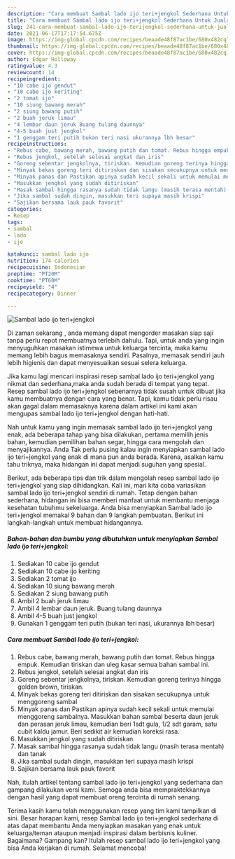 ```yaml
---
description: "Cara membuat Sambal lado ijo teri+jengkol Sederhana Untuk Jualan"
title: "Cara membuat Sambal lado ijo teri+jengkol Sederhana Untuk Jualan"
slug: 241-cara-membuat-sambal-lado-ijo-terijengkol-sederhana-untuk-jualan
date: 2021-06-17T17:17:54.675Z
image: https://img-global.cpcdn.com/recipes/beaade48f87ac1be/680x482cq70/sambal-lado-ijo-terijengkol-foto-resep-utama.jpg
thumbnail: https://img-global.cpcdn.com/recipes/beaade48f87ac1be/680x482cq70/sambal-lado-ijo-terijengkol-foto-resep-utama.jpg
cover: https://img-global.cpcdn.com/recipes/beaade48f87ac1be/680x482cq70/sambal-lado-ijo-terijengkol-foto-resep-utama.jpg
author: Edgar Holloway
ratingvalue: 4.3
reviewcount: 14
recipeingredient:
- "10 cabe ijo gendut"
- "10 cabe ijo keriting"
- "2 tomat ijo"
- "10 siung bawang merah"
- "2 siung bawang putih"
- "2 buah jeruk limau"
- "4 lembar daun jeruk Buang tulang daunnya"
- "4-5 buah just jengkol"
- "1 genggam teri putih bukan teri nasi ukurannya lbh besar"
recipeinstructions:
- "Rebus cabe, bawang merah, bawang putih dan tomat. Rebus hingga empuk. Kemudian tiriskan dan uleg kasar semua bahan sambal ini."
- "Rebus jengkol, setelah selesai angkat dan iris"
- "Goreng sebentar jengkolnya, tiriskan. Kemudian goreng terinya hingga golden brown, tiriskan."
- "Minyak bekas goreng teri ditiriskan dan sisakan secukupnya untuk menggoreng sambal"
- "Minyak panas dan Pastikan apinya sudah kecil sekali untuk memulai menggoreng sambalnya. Masukkan bahan sambal beserta daun jeruk dan perasan jeruk limau, kemudian beri 1sdt gula, 1/2 sdt garam, satu cubit kaldu jamur. Beri sedikit air kemudian koreksi rasa."
- "Masukkan jengkol yang sudah ditiriskan"
- "Masak sambal hingga rasanya sudah tidak langu (masih terasa mentah) dan tanak"
- "Jika sambal sudah dingin, masukkan teri supaya masih krispi"
- "Sajikan bersama lauk pauk favorit"
categories:
- Resep
tags:
- sambal
- lado
- ijo

katakunci: sambal lado ijo 
nutrition: 174 calories
recipecuisine: Indonesian
preptime: "PT20M"
cooktime: "PT60M"
recipeyield: "4"
recipecategory: Dinner

---
```



![Sambal lado ijo teri+jengkol](https://img-global.cpcdn.com/recipes/beaade48f87ac1be/680x482cq70/sambal-lado-ijo-terijengkol-foto-resep-utama.jpg)

Di zaman  sekarang , anda memang dapat mengorder masakan siap saji tanpa perlu repot membuatnya terlebih dahulu. Tapi, untuk anda yang ingin menyuguhkan masakan istimewa untuk keluarga tercinta, maka kamu memang lebih bagus memasaknya sendiri. Pasalnya, memasak sendiri jauh lebih higienis dan dapat menyesuaikan sesuai selera keluarga.

Jika kamu lagi mencari inspirasi resep sambal lado ijo teri+jengkol yang nikmat dan sederhana,maka anda sudah berada di tempat yang tepat. Resep sambal lado ijo teri+jengkol  sebenarnya tidak susah untuk dibuat jika kamu membuatnya dengan cara yang benar. Tapi, kamu tidak perlu risau akan gagal dalam memasaknya 
karena dalam artikel ini kami akan mengupas sambal lado ijo teri+jengkol dengan hati-hati.  



Nah untuk kamu yang ingin memasak sambal lado ijo teri+jengkol yang enak, ada beberapa tahap yang bisa dilakukan, pertama memilih jenis bahan, kemudian pemilihan bahan segar, hingga cara mengolah dan menyajikannya. Anda Tak perlu pusing kalau ingin menyiapkan sambal lado ijo teri+jengkol yang enak di mana pun anda berada. Karena, asalkan kamu  tahu triknya, maka hidangan ini dapat menjadi suguhan yang spesial.

Berikut, ada beberapa tips dan trik dalam mengolah resep sambal lado ijo teri+jengkol yang siap dihidangkan. Kali ini, mari kita coba variasikan sambal lado ijo teri+jengkol sendiri di rumah. Tetap dengan bahan sederhana, hidangan ini bisa memberi manfaat untuk membantu menjaga kesehatan tubuhmu sekeluarga. Anda bisa menyiapkan Sambal lado ijo teri+jengkol memakai 9 bahan dan 9 langkah pembuatan. Berikut ini langkah-langkah untuk membuat hidangannya.

<!--inarticleads1-->

##### Bahan-bahan dan bumbu yang dibutuhkan untuk menyiapkan Sambal lado ijo teri+jengkol:

1. Sediakan 10 cabe ijo gendut
1. Sediakan 10 cabe ijo keriting
1. Sediakan 2 tomat ijo
1. Sediakan 10 siung bawang merah
1. Sediakan 2 siung bawang putih
1. Ambil 2 buah jeruk limau
1. Ambil 4 lembar daun jeruk. Buang tulang daunnya
1. Ambil 4-5 buah just jengkol
1. Gunakan 1 genggam teri putih (bukan teri nasi, ukurannya lbh besar)




<!--inarticleads2-->

##### Cara membuat Sambal lado ijo teri+jengkol:

1. Rebus cabe, bawang merah, bawang putih dan tomat. Rebus hingga empuk. Kemudian tiriskan dan uleg kasar semua bahan sambal ini.
1. Rebus jengkol, setelah selesai angkat dan iris
1. Goreng sebentar jengkolnya, tiriskan. Kemudian goreng terinya hingga golden brown, tiriskan.
1. Minyak bekas goreng teri ditiriskan dan sisakan secukupnya untuk menggoreng sambal
1. Minyak panas dan Pastikan apinya sudah kecil sekali untuk memulai menggoreng sambalnya. Masukkan bahan sambal beserta daun jeruk dan perasan jeruk limau, kemudian beri 1sdt gula, 1/2 sdt garam, satu cubit kaldu jamur. Beri sedikit air kemudian koreksi rasa.
1. Masukkan jengkol yang sudah ditiriskan
1. Masak sambal hingga rasanya sudah tidak langu (masih terasa mentah) dan tanak
1. Jika sambal sudah dingin, masukkan teri supaya masih krispi
1. Sajikan bersama lauk pauk favorit




Nah, itulah artikel tentang  sambal lado ijo teri+jengkol  yang sederhana dan gampang dilakukan versi kami. Semoga anda bisa mempraktekkannya dengan hasil yang dapat membuat oreng tercinta di rumah senang. 

Terima kasih kamu telah menggunakan resep yang tim kami tampilkan di sini. Besar harapan kami, resep  Sambal lado ijo teri+jengkol sederhana di atas dapat membantu Anda menyiapkan masakan yang enak untuk keluarga/teman ataupun menjadi inspirasi dalam berbisnis kuliner. Bagaimana? Gampang kan? Itulah resep sambal lado ijo teri+jengkol yang bisa Anda kerjakan di rumah. Selamat mencoba!

